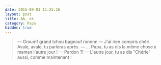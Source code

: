 ```yaml
---
date: 2015-09-01 11:25:26
layout: post
title: Ah, ok
category: Papa
hidden: true
---
```


> —  Groumf grand tchou bagnouf ronnnn
> —  J'ai rien compris chéri. Avale, avale, tu parleras après.
> —  … Papa, tu as dis la même chose à maman l'autre jour !
> —  Pardon ?!
> —  L'autre jour, tu as dis "Chérie" aussi, comme maintenant !

